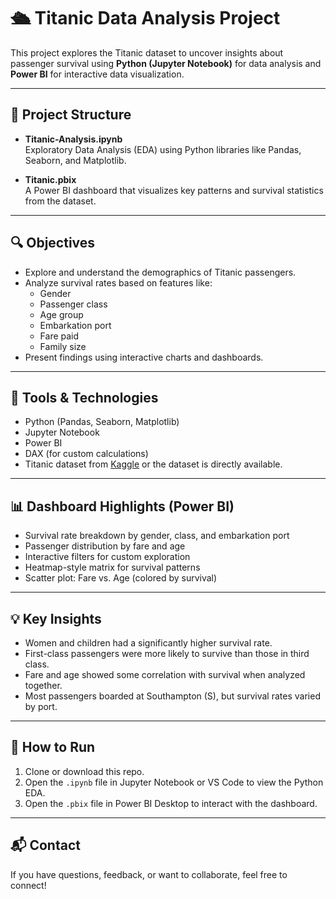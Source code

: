 # 🛳️ Titanic Data Analysis Project

This project explores the Titanic dataset to uncover insights about passenger survival using **Python (Jupyter Notebook)** for data analysis and **Power BI** for interactive data visualization.

---

## 📁 Project Structure

- **Titanic-Analysis.ipynb**  
  Exploratory Data Analysis (EDA) using Python libraries like Pandas, Seaborn, and Matplotlib.
  
- **Titanic.pbix**  
  A Power BI dashboard that visualizes key patterns and survival statistics from the dataset.

---

## 🔍 Objectives

- Explore and understand the demographics of Titanic passengers.
- Analyze survival rates based on features like:
  - Gender
  - Passenger class
  - Age group
  - Embarkation port
  - Fare paid
  - Family size
- Present findings using interactive charts and dashboards.

---

## 🧪 Tools & Technologies

- Python (Pandas, Seaborn, Matplotlib)
- Jupyter Notebook
- Power BI
- DAX (for custom calculations)
- Titanic dataset from [Kaggle](https://www.kaggle.com/datasets/yasserh/titanic-dataset/code) or the dataset is directly available.

---

## 📊 Dashboard Highlights (Power BI)

- Survival rate breakdown by gender, class, and embarkation port
- Passenger distribution by fare and age
- Interactive filters for custom exploration
- Heatmap-style matrix for survival patterns
- Scatter plot: Fare vs. Age (colored by survival)

---

## 💡 Key Insights

- Women and children had a significantly higher survival rate.
- First-class passengers were more likely to survive than those in third class.
- Fare and age showed some correlation with survival when analyzed together.
- Most passengers boarded at Southampton (S), but survival rates varied by port.

---

## 🚀 How to Run

1. Clone or download this repo.
2. Open the `.ipynb` file in Jupyter Notebook or VS Code to view the Python EDA.
3. Open the `.pbix` file in Power BI Desktop to interact with the dashboard.

---

## 📬 Contact

If you have questions, feedback, or want to collaborate, feel free to connect!

